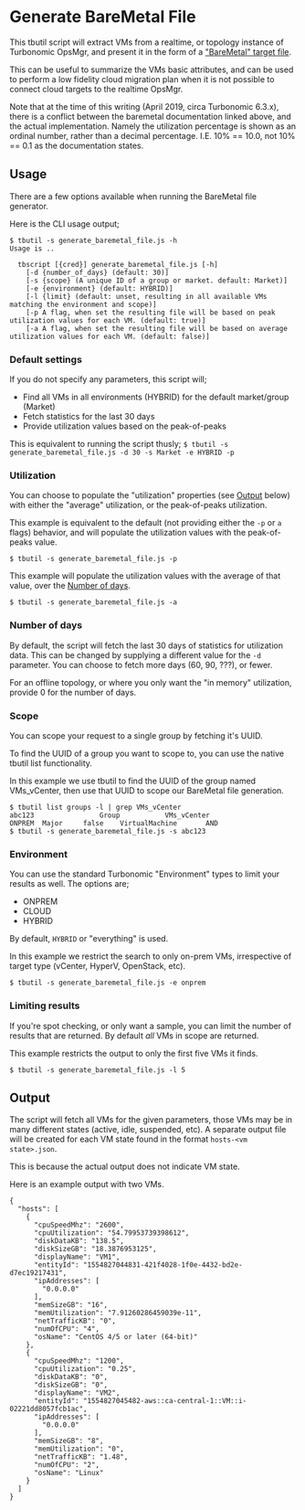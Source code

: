# Generate BareMetal File
This tbutil script will extract VMs from a realtime, or topology instance of Turbonomic OpsMgr, and present it in the form of a ["BareMetal" target file](https://turbonomic.com/wp-content/uploads/2019/03/TargetConfiguration_6.3.1.pdf#page=17&zoom=100,0,526).

This can be useful to summarize the VMs basic attributes, and can be used to perform a low fidelity cloud migration plan when it is not possible to connect cloud targets to the realtime OpsMgr.

Note that at the time of this writing (April 2019, circa Turbonomic 6.3.x), there is a conflict between the baremetal documentation linked above, and the actual implementation. Namely the utilization percentage is shown as an ordinal number, rather than a decimal percentage. I.E. 10% == 10.0, not 10% == 0.1 as the documentation states.

## Usage
There are a few options available when running the BareMetal file generator.

Here is the CLI usage output;
```
$ tbutil -s generate_baremetal_file.js -h
Usage is ..

  tbscript [{cred}] generate_baremetal_file.js [-h]
    [-d {number_of_days} (default: 30)]
    [-s {scope} (A unique ID of a group or market. default: Market)]
    [-e {environment} (default: HYBRID)]
    [-l {limit} (default: unset, resulting in all available VMs matching the environment and scope)]
    [-p A flag, when set the resulting file will be based on peak utilization values for each VM. (default: true)]
    [-a A flag, when set the resulting file will be based on average utilization values for each VM. (default: false)]
```

### Default settings
If you do not specify any parameters, this script will;
* Find all VMs in all environments (HYBRID) for the default market/group (Market)
* Fetch statistics for the last 30 days
* Provide utilization values based on the peak-of-peaks

This is equivalent to running the script thusly;
`$ tbutil -s generate_baremetal_file.js -d 30 -s Market -e HYBRID -p`

### Utilization
You can choose to populate the "utilization" properties (see [Output](#output) below) with either the "average" utilization, or the peak-of-peaks utilization.

This example is equivalent to the default (not providing either the `-p` or `a` flags) behavior, and will populate the utilization values with the peak-of-peaks value.
```
$ tbutil -s generate_baremetal_file.js -p
```

This example will populate the utilization values with the average of that value, over the [Number of days](#number_of_days).
```
$ tbutil -s generate_baremetal_file.js -a
```

### Number of days
By default, the script will fetch the last 30 days of statistics for utilization data. This can be changed by supplying a different value for the `-d` parameter. You can choose to fetch more days (60, 90, ???), or fewer.

For an offline topology, or where you only want the "in memory" utilization, provide 0 for the number of days.

### Scope
You can scope your request to a single group by fetching it's UUID.

To find the UUID of a group you want to scope to, you can use the native tbutil list functionality.

In this example we use tbutil to find the UUID of the group named VMs_vCenter, then use that UUID to scope our BareMetal file generation.
```
$ tbutil list groups -l | grep VMs_vCenter
abc123                Group           VMs_vCenter                                                   ONPREM  Major     false    VirtualMachine       AND
$ tbutil -s generate_baremetal_file.js -s abc123
```

### Environment
You can use the standard Turbonomic "Environment" types to limit your results as well. The options are;

* ONPREM
* CLOUD
* HYBRID

By default, `HYBRID` or "everything" is used.

In this example we restrict the search to only on-prem VMs, irrespective of target type (vCenter, HyperV, OpenStack, etc).
```
$ tbutil -s generate_baremetal_file.js -e onprem
```

### Limiting results
If you're spot checking, or only want a sample, you can limit the number of results that are returned. By default *all* VMs in scope are returned.

This example restricts the output to only the first five VMs it finds.
```
$ tbutil -s generate_baremetal_file.js -l 5
```

## Output
The script will fetch all VMs for the given parameters, those VMs may be in many different states (active, idle, suspended, etc). A separate output file will be created for each VM state found in the format `hosts-<vm state>.json`.

This is because the actual output does not indicate VM state.

Here is an example output with two VMs.
```
{
  "hosts": [
    {
      "cpuSpeedMhz": "2600",
      "cpuUtilization": "54.79953739398612",
      "diskDataKB": "138.5",
      "diskSizeGB": "18.3876953125",
      "displayName": "VM1",
      "entityId": "1554827044831-421f4028-1f0e-4432-bd2e-d7ec19217431",
      "ipAddresses": [
        "0.0.0.0"
      ],
      "memSizeGB": "16",
      "memUtilization": "7.91260286459039e-11",
      "netTrafficKB": "0",
      "numOfCPU": "4",
      "osName": "CentOS 4/5 or later (64-bit)"
    },
    {
      "cpuSpeedMhz": "1200",
      "cpuUtilization": "0.25",
      "diskDataKB": "0",
      "diskSizeGB": "0",
      "displayName": "VM2",
      "entityId": "1554827045482-aws::ca-central-1::VM::i-02221dd8057fcb1ac",
      "ipAddresses": [
        "0.0.0.0"
      ],
      "memSizeGB": "8",
      "memUtilization": "0",
      "netTrafficKB": "1.48",
      "numOfCPU": "2",
      "osName": "Linux"
    }
  ]
}
```

